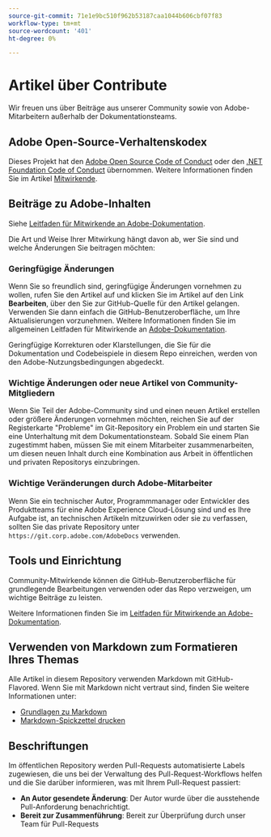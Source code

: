 ```yaml
---
source-git-commit: 71e1e9bc510f962b53187caa1044b606cbf07f83
workflow-type: tm+mt
source-wordcount: '401'
ht-degree: 0%

---
```

# Artikel über Contribute

Wir freuen uns über Beiträge aus unserer Community sowie von Adobe-Mitarbeitern außerhalb der Dokumentationsteams.

## Adobe Open-Source-Verhaltenskodex

Dieses Projekt hat den [Adobe Open Source Code of Conduct](code-of-conduct.md) oder den [.NET Foundation Code of Conduct](https://dotnetfoundation.org/code-of-conduct) übernommen. Weitere Informationen finden Sie im Artikel [Mitwirkende](contributing.md).

## Beiträge zu Adobe-Inhalten

Siehe [Leitfaden für Mitwirkende an Adobe-Dokumentation](https://docs.adobe.com/content/help/en/contributor/contributor-guide/introduction.html).

Die Art und Weise Ihrer Mitwirkung hängt davon ab, wer Sie sind und welche Änderungen Sie beitragen möchten:

### Geringfügige Änderungen

Wenn Sie so freundlich sind, geringfügige Änderungen vornehmen zu wollen, rufen Sie den Artikel auf und klicken Sie im Artikel auf den Link **Bearbeiten**, über den Sie zur GitHub-Quelle für den Artikel gelangen. Verwenden Sie dann einfach die GitHub-Benutzeroberfläche, um Ihre Aktualisierungen vorzunehmen. Weitere Informationen finden Sie im allgemeinen Leitfaden für Mitwirkende an [Adobe-Dokumentation](https://docs.adobe.com/content/help/en/contributor/contributor-guide/introduction.html).

Geringfügige Korrekturen oder Klarstellungen, die Sie für die Dokumentation und Codebeispiele in diesem Repo einreichen, werden von den Adobe-Nutzungsbedingungen abgedeckt.

### Wichtige Änderungen oder neue Artikel von Community-Mitgliedern

Wenn Sie Teil der Adobe-Community sind und einen neuen Artikel erstellen oder größere Änderungen vornehmen möchten, reichen Sie auf der Registerkarte &quot;Probleme&quot; im Git-Repository ein Problem ein und starten Sie eine Unterhaltung mit dem Dokumentationsteam. Sobald Sie einem Plan zugestimmt haben, müssen Sie mit einem Mitarbeiter zusammenarbeiten, um diesen neuen Inhalt durch eine Kombination aus Arbeit in öffentlichen und privaten Repositorys einzubringen.

<!--
If you submit a pull request with significant changes to documentation and code examples, you'll see a message in the pull request asking you to submit an online contribution license agreement (CLA). We need you to complete the online form before we can review your pull request.
-->

### Wichtige Veränderungen durch Adobe-Mitarbeiter

Wenn Sie ein technischer Autor, Programmmanager oder Entwickler des Produktteams für eine Adobe Experience Cloud-Lösung sind und es Ihre Aufgabe ist, an technischen Artikeln mitzuwirken oder sie zu verfassen, sollten Sie das private Repository unter `https://git.corp.adobe.com/AdobeDocs` verwenden.

<!--Employees from other parts of the Adobe world should use the public repo for minor updates.-->

## Tools und Einrichtung

Community-Mitwirkende können die GitHub-Benutzeroberfläche für grundlegende Bearbeitungen verwenden oder das Repo verzweigen, um wichtige Beiträge zu leisten.

Weitere Informationen finden Sie im [Leitfaden für Mitwirkende an Adobe-Dokumentation](https://docs.adobe.com/content/help/en/contributor/contributor-guide/introduction.html).

## Verwenden von Markdown zum Formatieren Ihres Themas

Alle Artikel in diesem Repository verwenden Markdown mit GitHub-Flavored. Wenn Sie mit Markdown nicht vertraut sind, finden Sie weitere Informationen unter:

* [Grundlagen zu Markdown](https://help.github.com/articles/getting-started-with-writing-and-formatting-on-github/)
* [Markdown-Spickzettel drucken](https://guides.github.com/pdfs/markdown-cheatsheet-online.pdf)

## Beschriftungen

Im öffentlichen Repository werden Pull-Requests automatisierte Labels zugewiesen, die uns bei der Verwaltung des Pull-Request-Workflows helfen und die Sie darüber informieren, was mit Ihrem Pull-Request passiert:

* **An Autor gesendete Änderung**: Der Autor wurde über die ausstehende Pull-Anforderung benachrichtigt.
* **Bereit zur Zusammenführung**: Bereit zur Überprüfung durch unser Team für Pull-Requests

